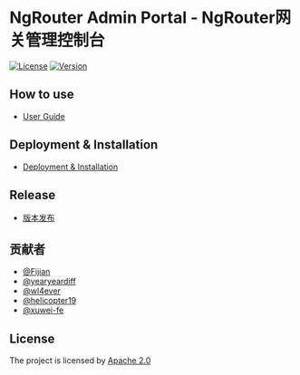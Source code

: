 # NgRouter Admin Portal - NgRouter网关管理控制台

[![License](https://img.shields.io/badge/License-Apache%202.0-blue.svg)](https://github.com/gogo-easy/ngrAdminPortal/blob/master/LICENSE) [![Version](https://img.shields.io/github/v/release/gogo-easy/ngrAdminPortal)](https://github.com/gogo-easy/ngrAdminPortal/releases)

## How to use

- [User Guide](https://github.com/gogo-easy/ngrAdminPortal/wiki/Using-Guide)

## Deployment & Installation

- [Deployment & Installation](https://github.com/gogo-easy/ngrAdminPortal/wiki/Quick-Start)

## Release

- [版本发布](https://github.com/gogo-easy/ngrAdminPortal/releases)

## 贡献者

- [@Fijian](https://github.com/jacobslei)
- [@yearyeardiff](https://github.com/yearyeardiff)
- [@wl4ever](https://github.com/wl4ever)
- [@helicopter19](https://github.com/helicopter19)
- [@xuwei-fe](https://github.com/xuwei-fe)

## License

The project is licensed by [Apache 2.0](https://github.com/gogo-easy/ngrAdminPortal/blob/master/LICENSE)











